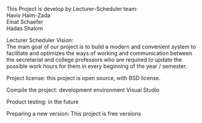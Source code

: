 This Project is develop by Lecturer-Scheduler team:  
Haviv Haim-Zada  
Einat Schaefer  
Hadas Shalom

Lecturer Scheduler Vision:   
The main goal of our project is to build a modern and convenient system to facilitate and optimizes the ways of working and communication between the secretariat and college professors who are required to update the possible work hours for them in every beginning of the year / semester.

Project license:
this  project is open source, with BSD license.

Compile the project:
development environment Visual Studio

Product testing: 
in the future

Preparing a new version:
This project is free versions
